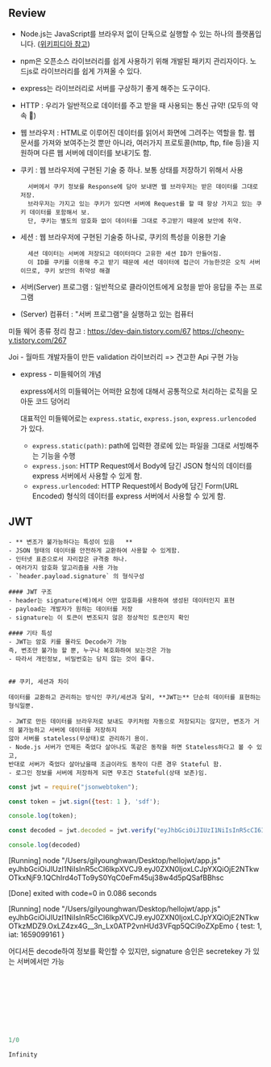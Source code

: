 ## Review

- Node.js는 JavaScript를 브라우저 없이 단독으로 실행할 수 있는 하나의 플랫폼입니다. ([위키피디아 참고](https://ko.wikipedia.org/wiki/Node.js))
    
- npm은 오픈소스 라이브러리를 쉽게 사용하기 위해 개발된 패키지 관리자이다. 노드js로 라이브러리를 쉽게 가져올 수 있다.
    
- express는 라이브러리로 서버를 구상하기 좋게 해주는 도구이다.

- HTTP : 우리가 일반적으로 데이터를 주고 받을 때 사용되는 통신 규약! (모두의 약속 🤙)
- 웹 브라우저 : HTML로 이루어진 데이터를 읽어서 화면에 그려주는 역할을 함. 웹 문서를 가져와 보여주는것 뿐만 아니라, 여러가지 프로토콜(http, ftp, file 등)을 지원하며 다른 웹 서버에 데이터를 보내기도 함.
- 쿠키 : 웹 브라우저에 구현된 기술 중 하나. 보통 상태를 저장하기 위해서 사용
 
        서버에서 쿠키 정보를 Response에 담아 보내면 웹 브라우저는 받은 데이터를 그대로 저장.
        브라우저는 가지고 있는 쿠키가 있다면 서버에 Request를 할 때 항상 가지고 있는 쿠키 데이터를 포함해서 보.
        단, 쿠키는 별도의 암호화 없이 데이터를 그대로 주고받기 때문에 보안에 취약.
        
- 세션 : 웹 브라우저에 구현된 기술중 하나로, 쿠키의 특성을 이용한 기술
        
        세션 데이터는 서버에 저장되고 데이터마다 고유한 세션 ID가 만들어짐.
        이 ID를 쿠키를 이용해 주고 받기 때문에 세션 데이터에 접근이 가능한것은 오직 서버이므로, 쿠키 보안의 취약성 해결
        
        
- 서버(Server) 프로그램 : 일반적으로 클라이언트에게 요청을 받아 응답을 주는 프로그램
- (Server) 컴퓨터 : "서버 프로그램"을 실행하고 있는 컴퓨터

미들 웨어 종류 정리 참고 : https://dev-dain.tistory.com/67
https://cheony-y.tistory.com/267

Joi - 월마트 개발자들이 만든 validation 라이브러리 => 견고한 Api 구현 가능

- express - 미들웨어의 개념
    
    express에서의 미들웨어는 어떠한 요청에 대해서 공통적으로 처리하는 로직을 모아둔 코드 덩어리
    
    대표적인 미들웨어로는 `express.static`, `express.json`, `express.urlencoded` 가 있다.
    - `express.static(path)`: path에 입력한 경로에 있는 파일을 그대로 서빙해주는 기능을 수행
    - `express.json`: HTTP Request에서 Body에 담긴 JSON 형식의 데이터를 express 서버에서 사용할 수 있게 함.
    - `express.urlencoded`: HTTP Request에서 Body에 담긴 Form(URL Encoded) 형식의 데이터를 express 서버에서 사용할 수 있게 함.

## JWT
    - ** 변조가 불가능하다는 특성이 있음   **
    - JSON 형태의 데이터를 안전하게 교환하여 사용할 수 있게함.
    - 인터넷 표준으로서 자리잡은 규격중 하나.
    - 여러가지 암호화 알고리즘을 사용 가능
    - `header.payload.signature` 의 형식구성
    
    #### JWT 구조
    - header는 signature(배)에서 어떤 암호화를 사용하여 생성된 데이터인지 표현
    - payload는 개발자가 원하는 데이터를 저장
    - signature는 이 토큰이 변조되지 않은 정상적인 토큰인지 확인
    
    #### 기타 특성
    - JWT는 암호 키를 몰라도 Decode가 가능
    즉, 변조만 불가능 할 뿐, 누구나 복호화하여 보는것은 가능
    - 따라서 개인정보, 비밀번호는 담지 않는 것이 좋다.

        
    ## 쿠키, 세션과 차이
    
    데이터를 교환하고 관리하는 방식인 쿠키/세션과 달리, **JWT는** 단순히 데이터를 표현하는 형식일뿐.
    
    - JWT로 만든 데이터를 브라우저로 보내도 쿠키처럼 자동으로 저장되지는 않지만, 변조가 거의 불가능하고 서버에 데이터를 저장하지 
    않아 서버를 stateless(무상태)로 관리하기 용이.
    - Node.js 서버가 언제든 죽었다 살아나도 똑같은 동작을 하면 Stateless하다고 볼 수 있고,
    반대로 서버가 죽었다 살아났을때 조금이라도 동작이 다른 경우 Stateful 함.
    - 로그인 정보를 서버에 저장하게 되면 무조건 Stateful(상태 보존)임. 


```javascript
const jwt = require("jsonwebtoken");

const token = jwt.sign({test: 1 }, 'sdf');

console.log(token);

const decoded = jwt.decoded = jwt.verify("eyJhbGciOiJIUzI1NiIsInR5cCI6IkpXVCJ9.eyJ0ZXN0IjoxLCJpYXQiOjE2NTkwOTkxNjF9.1QChIrd4oTTo9yS0YqC0eFm45uj38w4d5pQSafBBhsc", "sdf");

console.log(decoded)
```

[Running] node "/Users/gilyounghwan/Desktop/hellojwt/app.js"
eyJhbGciOiJIUzI1NiIsInR5cCI6IkpXVCJ9.eyJ0ZXN0IjoxLCJpYXQiOjE2NTkwOTkxNjF9.1QChIrd4oTTo9yS0YqC0eFm45uj38w4d5pQSafBBhsc

[Done] exited with code=0 in 0.086 seconds

[Running] node "/Users/gilyounghwan/Desktop/hellojwt/app.js"
eyJhbGciOiJIUzI1NiIsInR5cCI6IkpXVCJ9.eyJ0ZXN0IjoxLCJpYXQiOjE2NTkwOTkzMDZ9.OxLZ4zx4G__3n_Lx0ATP2vnHUd3VFqp5QCi9oZXpEmo
{ test: 1, iat: 1659099161 }

어디서든 decode하여 정보를 확인할 수 있지만, signature 승인은 secretekey 가 있는 서버에서만 가능



```javascript

```


```javascript

```


```javascript

```


```javascript

```


```javascript

```


```javascript

```


```javascript

```


```javascript

```


```javascript

```


```javascript
1/0
```




    Infinity


